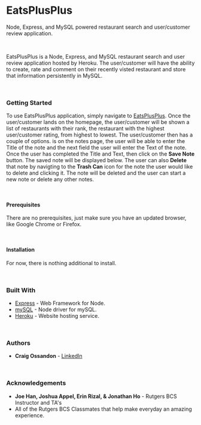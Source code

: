 # EatsPlusPlus

Node, Express, and MySQL powered restaurant search and user/customer review application.

<br>
<p>EatsPlusPlus is a Node, Express, and MySQL restaurant search and user review application hosted by Heroku. The user/customer will have the ability to create, rate and comment on their recently visted restaurant and store that information persistently in MySQL.</p>
<br>
<h3>Getting Started</h3>
<p>To use EatsPlusPlus application, simply navigate to <a href="#" rel="nofollow">EatsPlusPlus</a>. Once the user/customer lands on the homepage, the user/customer will be shown a list of restaurants with their rank, the restaurant with the highest user/customer rating, from highest to lowest. The user/customer then has a couple of options. is on the notes page, the user will be able to enter the Title of the note and the next field the user will enter the Text of the note. Once the user has completed the Title and Text, then click on the <b>Save Note</b> button. The saved note will be displayed below. The user can also <b>Delete</b> that note by navigting to the <b>Trash Can</b> icon for the note the user would like to delete and clicking it. The note will be deleted and the user can start a new note or delete any other notes.</p>
<br>
<h4>Prerequisites</h4>
<p>There are no prerequisites, just make sure you have an updated browser, like Google Chrome or Firefox.</p>
<br>
<h4>Installation</h4>
<p>For now, there is nothing additional to install.</p>
<br>
<h3>Built With</h3>
<ul>
<li><a href="https://www.npmjs.com/package/express" rel="nofollow">Express</a> - Web Framework for Node.</li>
<li><a href="https://www.npmjs.com/package/mysql" rel="nofollow">mySQL</a> - Node driver for mySQL.</li>
<li><a href="https://www.heroku.com" rel="nofollow">Heroku</a> - Website hosting service.</li>
</ul>
<br>
<h3>Authors</h3>
<ul>
<li><strong>Craig Ossandon</strong> - <a href="https://www.linkedin.com/in/craig-ossandon-5b676b3/">LinkedIn</a></li>
</ul>
<br>
<h3>Acknowledgements</h3>
<ul>
<li><strong>Joe Han, Joshua Appel, Erin Rizal, & Jonathan Ho</strong> - Rutgers BCS Instructor and TA's</li>
<li>All of the Rutgers BCS Classmates that help make everyday an amazing experience.</li>